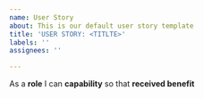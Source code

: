 ```yaml
---
name: User Story
about: This is our default user story template
title: 'USER STORY: <TITLTE>'
labels: ''
assignees: ''

---
```


As a **role** I can **capability** so that **received benefit**
